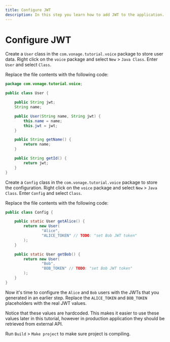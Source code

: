 ```yaml
---
title: Configure JWT
description: In this step you learn how to add JWT to the application.
---
```


# Configure JWT

Create a `User` class in the `com.vonage.tutorial.voice` package to store user data. Right click on the `voice` package and select `New` > `Java Class`. Enter `User` and select `Class`.

Replace the file contents with the following code: 

```java
package com.vonage.tutorial.voice;

public class User {

    public String jwt;
    String name;

    public User(String name, String jwt) {
        this.name = name;
        this.jwt = jwt;
    }

    public String getName() {
        return name;
    }

    public String getId() {
        return jwt;
    }
}
```

Create a `Config` class in the `com.vonage.tutorial.voice` package to store the configuration. Right click on the `voice` package and select `New` > `Java Class`. Enter `Config` and select `Class`.

Replace the file contents with the following code:

```java
public class Config {

    public static User getAlice() {
        return new User(
                "Alice",
                "ALICE_TOKEN" // TODO: "set Bob JWT token"
        );
    }

    public static User getBob() {
        return new User(
                "Bob",
                "BOB_TOKEN" // TODO: "set Bob JWT token"
        );
    }
}
```

Now it's time to configure the `Alice` and `Bob` users with the JWTs that you generated in an earlier step. Replace the `ALICE_TOKEN` and `BOB_TOKEN` placeholders with the real JWT values.

Notice that these values are hardcoded. This makes it easier to use these values later in this tutorial, however in production application they should be retrieved from external API.

Run `Build` > `Make project` to make sure project is compiling.